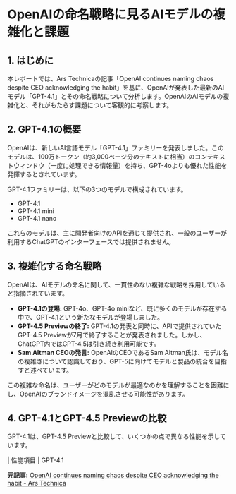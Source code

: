 # OpenAIの命名戦略に見るAIモデルの複雑化と課題

## 1. はじめに

本レポートでは、Ars Technicaの記事「OpenAI continues naming chaos despite CEO acknowledging the habit」を基に、OpenAIが発表した最新のAIモデル「GPT-4.1」とその命名戦略について分析します。OpenAIのAIモデルの複雑化と、それがもたらす課題について客観的に考察します。

## 2. GPT-4.1の概要

OpenAIは、新しいAI言語モデル「GPT-4.1」ファミリーを発表しました。このモデルは、100万トークン（約3,000ページ分のテキストに相当）のコンテキストウィンドウ（一度に処理できる情報量）を持ち、GPT-4oよりも優れた性能を発揮するとされています。

GPT-4.1ファミリーは、以下の3つのモデルで構成されています。

* GPT-4.1
* GPT-4.1 mini
* GPT-4.1 nano

これらのモデルは、主に開発者向けのAPIを通じて提供され、一般のユーザーが利用するChatGPTのインターフェースでは提供されません。

## 3. 複雑化する命名戦略

OpenAIは、AIモデルの命名に関して、一貫性のない複雑な戦略を採用していると指摘されています。

* **GPT-4.1の登場:** GPT-4o、GPT-4o miniなど、既に多くのモデルが存在する中で、GPT-4.1という新たなモデルが登場しました。
* **GPT-4.5 Previewの終了:** GPT-4.1の発表と同時に、APIで提供されていたGPT-4.5 Previewが7月で終了することが発表されました。しかし、ChatGPT内ではGPT-4.5は引き続き利用可能です。
* **Sam Altman CEOの発言:** OpenAIのCEOであるSam Altman氏は、モデル名の複雑さについて認識しており、GPT-5に向けてモデルと製品の統合を目指すと述べています。

この複雑な命名は、ユーザーがどのモデルが最適なのかを理解することを困難にし、OpenAIのブランドイメージを混乱させる可能性があります。

## 4. GPT-4.1とGPT-4.5 Previewの比較

GPT-4.1は、GPT-4.5 Previewと比較して、いくつかの点で異なる性能を示しています。

| 性能項目 | GPT-4.1 

**元記事:** [OpenAI continues naming chaos despite CEO acknowledging the habit - Ars Technica](https://arstechnica.com/ai/2025/04/when-is-4-1-greater-than-4-5-when-its-openais-newest-model/)